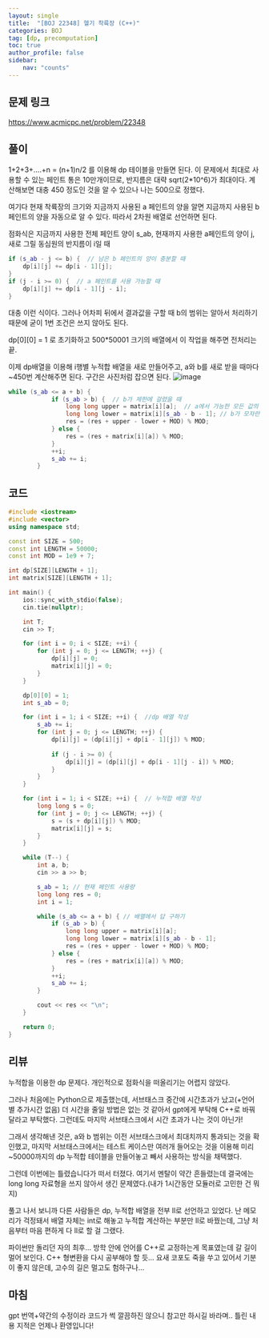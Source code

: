 ```yaml
---
layout: single
title:  "[BOJ 22348] 헬기 착륙장 (C++)"
categories: BOJ
tag: [dp, precomputation]
toc: true
author_profile: false
sidebar:
    nav: "counts"
---
```

## 문제 링크
https://www.acmicpc.net/problem/22348

## 풀이
1+2+3+....+n = (n+1)n/2 를 이용해 dp 테이블을 만들면 된다.
이 문제에서 최대로 사용할 수 있는 페인트 통은 10만개이므로, 반지름은 대략 sqrt(2*10^6)가 최대이다. 계산해보면 대충 450 정도인 것을 알 수 있으나 나는 500으로 정했다.

여기다 현재 착륙장의 크기와 지금까지 사용된 a 페인트의 양을 알면 지금까지 사용된 b 페인트의 양을 자동으로 알 수 있다. 따라서 2차원 배열로 선언하면 된다.

점화식은 지금까지 사용한 전체 페인트 양이 s_ab, 현재까지 사용한 a페인트의 양이 j, 새로 그릴 동심원의 반지름이 i일 때
```C++
if (s_ab - j <= b) {  // 남은 b 페인트의 양이 충분할 때
    dp[i][j] += dp[i - 1][j];
}
if (j - i >= 0) {  // a 페인트를 사용 가능할 때
    dp[i][j] += dp[i - 1][j - i];
}
```
대충 이런 식이다. 그러나 어차피 뒤에서 결과값을 구할 때 b의 범위는 알아서 처리하기 때문에 굳이 1번 조건은 쓰지 않아도 된다.

dp[0][0] = 1 로 초기화하고 500*50001 크기의 배열에서 이 작업을 해주면 전처리는 끝.


이제 dp배열을 이용해 i행별 누적합 배열을 새로 만들어주고, a와 b를 새로 받을 때마다 ~450번 계산해주면 된다.
구간은 사진처럼 잡으면 된다.
![image](https://github.com/user-attachments/assets/55942261-7ca4-4db8-ab96-402c25d63720)

```C++
while (s_ab <= a + b) {
            if (s_ab > b) {  // b가 제한에 걸렸을 때
                long long upper = matrix[i][a];  // a에서 가능한 모든 값의 합
                long long lower = matrix[i][s_ab - b - 1]; // b가 모자란 구간의 합
                res = (res + upper - lower + MOD) % MOD;
            } else {
                res = (res + matrix[i][a]) % MOD;
            }
            ++i;
            s_ab += i;
        }
```

## 코드
```C++
#include <iostream>
#include <vector>
using namespace std;

const int SIZE = 500;
const int LENGTH = 50000;
const int MOD = 1e9 + 7;

int dp[SIZE][LENGTH + 1];
int matrix[SIZE][LENGTH + 1];

int main() {
    ios::sync_with_stdio(false);
    cin.tie(nullptr);

    int T;
    cin >> T;

    for (int i = 0; i < SIZE; ++i) {
        for (int j = 0; j <= LENGTH; ++j) {
            dp[i][j] = 0;
            matrix[i][j] = 0;
        }
    }

    dp[0][0] = 1;
    int s_ab = 0;

    for (int i = 1; i < SIZE; ++i) {  //dp 배열 작성
        s_ab += i;
        for (int j = 0; j <= LENGTH; ++j) {
            dp[i][j] = (dp[i][j] + dp[i - 1][j]) % MOD;
            
            if (j - i >= 0) {
                dp[i][j] = (dp[i][j] + dp[i - 1][j - i]) % MOD;
            }
        }
    }

    for (int i = 1; i < SIZE; ++i) {  // 누적합 배열 작성
        long long s = 0;
        for (int j = 0; j <= LENGTH; ++j) {
            s = (s + dp[i][j]) % MOD;
            matrix[i][j] = s;
        }
    }

    while (T--) {
        int a, b;
        cin >> a >> b;

        s_ab = 1; // 현재 페인트 사용량
        long long res = 0;
        int i = 1;

        while (s_ab <= a + b) { // 배열에서 답 구하기
            if (s_ab > b) {
                long long upper = matrix[i][a];
                long long lower = matrix[i][s_ab - b - 1];
                res = (res + upper - lower + MOD) % MOD;
            } else {
                res = (res + matrix[i][a]) % MOD;
            }
            ++i;
            s_ab += i;
        }

        cout << res << "\n";
    }

    return 0;
}
```

## 리뷰
누적합을 이용한 dp 문제다. 
개인적으로 점화식을 떠올리기는 어렵지 않았다.

그러나 처음에는 Python으로 제출했는데, 서브태스크 중간에 시간초과가 났고(+언어별 추가시간 없음) 더 시간을 줄일 방법은 없는 것 같아서 gpt에게 부탁해 C++로 바꿔달라고 부탁했다.
그런데도 마지막 서브태스크에서 시간 초과가 나는 것이 아닌가!

그래서 생각해낸 것은, a와 b 범위는 이전 서브태스크에서 최대치까지 통과되는 것을 확인했고, 마지막 서브태스크에서는 테스트 케이스만 여러개 들어오는 것을 이용해 미리 ~50000까지의 dp 누적합 테이블을 만들어놓고 빼서 사용하는 방식을 채택했다.

그런데 이번에는 틀렸습니다가 떠서 터졌다. 여기서 멘탈이 약간 흔들렸는데 결국에는 long long 자료형을 쓰지 않아서 생긴 문제였다.(내가 1시간동안 모듈러로 고민한 건 뭐지)

풀고 나서 보니까 다른 사람들은 dp, 누적합 배열을 전부 ll로 선언하고 있었다. 난 메모리가 걱정돼서 배열 자체는 int로 해놓고 누적합 계산하는 부분만 ll로 바꿨는데, 그냥 처음부터 마음 편하게 다 ll로 할 걸 그랬다.

파이썬만 돌리던 자의 최후...
방학 안에 언어를 C++로 교정하는게 목표였는데 갈 길이 멀어 보인다. C++ 형변환을 다시 공부해야 할 듯... 요새 코포도 죽을 쑤고 있어서 기분이 좋지 않은데, 고수의 길은 멀고도 험하구나...

## 마침
gpt 번역+약간의 수정이라 코드가 썩 깔끔하진 않으니 참고만 하시길 바라며..
틀린 내용 지적은 언제나 환영입니다!
